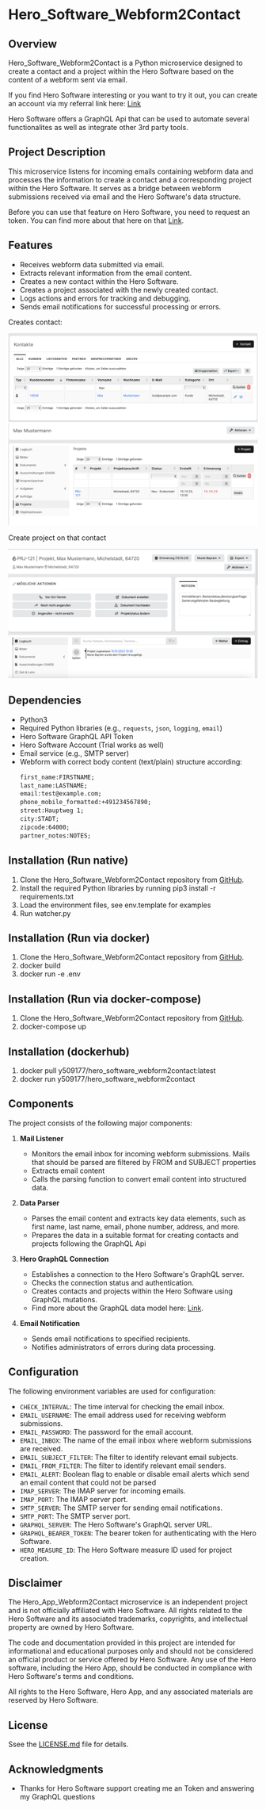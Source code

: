 # Hero_Software_Webform2Contact

## Overview
Hero_Software_Webform2Contact is a Python microservice designed to create a contact and a project within the Hero Software based on the content of a webform sent via email.

If you find Hero Software interesting or you want to try it out, you can create an account via my referral link here: [Link](https://hero-software.de/signup/helden-werben-helden?coupon=4xbUdA)

Hero Software offers a GraphQL Api that can be used to automate several functionalites as well as integrate other 3rd party tools.

## Project Description
This microservice listens for incoming emails containing webform data and processes the information to create a contact and a corresponding project within the Hero Software. It serves as a bridge between webform submissions received via email and the Hero Software's data structure.

Before you can use that feature on Hero Software, you need to request an token. You can find more about that here on that [Link](https://hero-software.de/api-doku/graphql-guide).

## Features
- Receives webform data submitted via email.
- Extracts relevant information from the email content.
- Creates a new contact within the Hero Software.
- Creates a project associated with the newly created contact.
- Logs actions and errors for tracking and debugging.
- Sends email notifications for successful processing or errors.


Creates contact:

![Contacts](/pics/contact.png)
![Contacts](/pics/contact_2.png)

Create project on that contact

![Projects](/pics/project.png)



## Dependencies
- Python3
- Required Python libraries (e.g., `requests`, `json`, `logging`, `email`)
- Hero Software GraphQL API Token
- Hero Software Account (Trial works as well)
- Email service (e.g., SMTP server)
- Webform with correct body content (text/plain) structure according:
    ```txt
    first_name:FIRSTNAME;
    last_name:LASTNAME;
    email:test@example.com;
    phone_mobile_formatted:+491234567890;
    street:Hauptweg 1;
    city:STADT;
    zipcode:64000;
    partner_notes:NOTES;
    ```

## Installation (Run native)
1. Clone the Hero_Software_Webform2Contact repository from [GitHub](https://github.com/your/repository).
2. Install the required Python libraries by running pip3 install -r requirements.txt
3. Load the environment files, see env.template for examples
4. Run watcher.py

## Installation (Run via docker)
1. Clone the Hero_Software_Webform2Contact repository from [GitHub](https://github.com/your/repository).
2. docker build
3. docker run -e .env

## Installation (Run via docker-compose)
1. Clone the Hero_Software_Webform2Contact repository from [GitHub](https://github.com/your/repository).
2. docker-compose up

## Installation (dockerhub)
1. docker pull y509177/hero_software_webform2contact:latest
2. docker run y509177/hero_software_webform2contact

## Components
The project consists of the following major components:

1. **Mail Listener**
   - Monitors the email inbox for incoming webform submissions. Mails that should be parsed are filtered by FROM and SUBJECT properties
   - Extracts email content
   - Calls the parsing function to convert email content into structured data.

2. **Data Parser**
   - Parses the email content and extracts key data elements, such as first name, last name, email, phone number, address, and more.
   - Prepares the data in a suitable format for creating contacts and projects following the GraphQL Api

3. **Hero GraphQL Connection**
   - Establishes a connection to the Hero Software's GraphQL server.
   - Checks the connection status and authentication.
   - Creates contacts and projects within the Hero Software using GraphQL mutations.
   - Find more about the GraphQL data model here: [Link](https://support.hero-software.de/hc/de/sections/360002779531-Schnittstellen).

4. **Email Notification**
   - Sends email notifications to specified recipients.
   - Notifies administrators of errors during data processing.

## Configuration
The following environment variables are used for configuration:

- `CHECK_INTERVAL`: The time interval for checking the email inbox.
- `EMAIL_USERNAME`: The email address used for receiving webform submissions.
- `EMAIL_PASSWORD`: The password for the email account.
- `EMAIL_INBOX`: The name of the email inbox where webform submissions are received.
- `EMAIL_SUBJECT_FILTER`: The filter to identify relevant email subjects.
- `EMAIL_FROM_FILTER`: The filter to identify relevant email senders.
- `EMAIL_ALERT`: Boolean flag to enable or disable email alerts which send an email content that could not be parsed
- `IMAP_SERVER`: The IMAP server for incoming emails.
- `IMAP_PORT`: The IMAP server port.
- `SMTP_SERVER`: The SMTP server for sending email notifications.
- `SMTP_PORT`: The SMTP server port.
- `GRAPHQL_SERVER`: The Hero Software's GraphQL server URL.
- `GRAPHQL_BEARER_TOKEN`: The bearer token for authenticating with the Hero Software.
- `HERO_MEASURE_ID`: The Hero Software measure ID used for project creation.


## Disclaimer

The Hero_App_Webform2Contact microservice is an independent project and is not officially affiliated with Hero Software. All rights related to the Hero Software and its associated trademarks, copyrights, and intellectual property are owned by Hero Software. 

The code and documentation provided in this project are intended for informational and educational purposes only and should not be considered an official product or service offered by Hero Software. Any use of the Hero software, including the Hero App, should be conducted in compliance with Hero Software's terms and conditions.

All rights to the Hero Software, Hero App, and any associated materials are reserved by Hero Software.

## License
Ssee the [LICENSE.md](LICENSE.md) file for details.

## Acknowledgments
- Thanks for Hero Software support creating me an Token and answering my GraphQL questions
